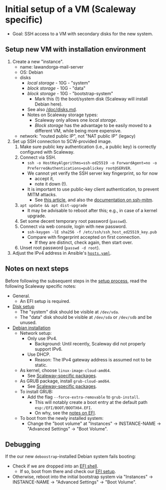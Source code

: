 # Initial setup of a VM (Scaleway specific)

* Goal: SSH access to a VM with secondary disks for the new system.


## Setup new VM with installation environment

1. Create a new "instance".
    - name: lawandorga-mail-server
    - OS: Debian
    - disks
        - *local storage* - 10G - "system"
        - *block storage* - 10G - "data"
        - *block storage* - 10G - "bootstrap-system"
            - Mark this (!) the boot/system disk
              (Scaleway will install Debian here).
        - See also [/doc/disks.md](/doc/disks.md).
        - Notes on Scaleway storage types:
            - Scaleway only allows one *local storage*.
            - *Block storage* has the advantage to be easily moved
              to a different VM, while being more expensive.
    - network: "routed public IP", not "NAT public IP" (legacy)
2. Set up SSH connection to SCW-provided image.
    1. Make sure public key authentication (i.e., a public key) is correctly
       configured with Scaleway.
    2. Connect via SSH.
        - `ssh -o HostKeyAlgorithms=ssh-ed25519 -o ForwardAgent=no -o PreferredAuthentications=publickey root@SERVER`.
        - We cannot yet verify the SSH server key fingerprint, so for now
            - accept it,
            - note it down (!).
        - It is important to use public-key client authentication, to prevent
          MITM attacks.
            - See [this article][gremwell-ssh-mitm],
              and also the [documentation on ssh-mitm][ssh-mitm-doc].
    3. `apt update && apt dist-upgrade`
        - It may be advisable to reboot after this; e.g., in case of a kernel
          upgrade.
    4. Set some decent temporary root password (`passwd`).
    5. Connect via web console, login with new password.
        - `ssh-keygen -lE sha256 -f /etc/ssh/ssh_host_ed25519_key.pub`
        - Compare with fingerprint accepted on first connection.
            - If they are distinct, check again, then start over.
    6. Unset root password (`passwd -d root`).
3. Adjust the IPv4 address in Ansible's [`hosts.yaml`](/ansible/hosts.yaml).


## Notes on next steps

Before following the subsequent steps in the [setup process](/doc/setup.md),
read the following Scaleway specific notes:

* General.
    - An EFI setup is required.
* [Disk setup](/doc/disks.md)
    - The "system" disk should be visible at `/dev/vda`.
    - The "data" disk should be visible at `/dev/sda` or `/dev/sdb` and be
      unused.
* [Debian installation](/doc/setup/debian.md)
    - Network setup:
        - Only use IPv4.
            - Background: Until recently, Scaleway did not properly support
              IPv6.
        - Use DHCP.
            - Reason: The IPv4 gateway address is assumed not to be static.
    - As kernel, choose `linux-image-cloud-amd64`.
        - See [Scaleway-specific packages](/doc/setup/vm-scaleway/packages.md).
    - As GRUB package, install `grub-cloud-amd64`.
        - See [Scaleway-specific packages](/doc/setup/vm-scaleway/packages.md).
    - To install GRUB:
        - Add the flag `--force-extra-removable` to `grub-install`.
            - This will notably create a boot entry at the default path
              `esp:/EFI/BOOT/BOOTX64.EFI`.
            - On why, see the [notes on EFI](/doc/setup/vm-scaleway/efi.md).
    - To boot from the newly installed system:
        - Change the "boot volume" at
          "Instances" -> INSTANCE-NAME -> "Advanced Settings" -> "Boot Volume".


## Debugging

If the our new `deboostrap`-installed Debian system fails booting:

* Check if we are dropped into an
  [EFI shell](/doc/setup/vm-scaleway/efi/shell.md).
    - If so, boot from there and check our
      [EFI setup](/doc/setup/vm-scaleway/efi.md).
* Otherwise, reboot into the initial bootstrap system via
  "Instances" -> INSTANCE-NAME -> "Advanced Settings" -> "Boot Volume".


[gremwell-ssh-mitm]: https://www.gremwell.com/ssh-mitm-public-key-authentication
[ssh-mitm-doc]: https://docs.ssh-mitm.at/

